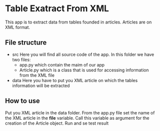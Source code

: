 # Table Exatract From XML 

This app is to extract data from tables founded in articles. Articles 
are on XML format. 

## File structure 
- src 
Here you will find all source code of the app. 
In this folder we have two files:
    - app.py which contain the maim of our app
    - Article.py which is a class that is used for accessing information 
from the XML file 
- data 
Here you have to put you XML article on which the tables information
will be extracted

## How to use 
Put you XML article in the data folder. 
From the app.py file set the name of the XML article in the **file** 
variable. 
Call this variable as argument for the creation of the Article object. 
Run and se test result 